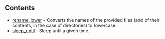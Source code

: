 ## Contents

* [rename_lower](rename_lower) - Converts the names of the provided files (and of their contents, in the case of
    directories) to lowercase.
* [sleep_until](sleep_until) - Sleep until a given time.
